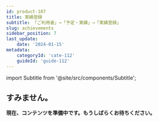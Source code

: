 ```yaml
---
id: product-107
title: 実績登録
subtitle: 「ご利用者」→「予定・実績」→「実績登録」
slug: achievements
sidebar_position: 7
last_update: 
    date: '2024-01-15'
metadata: 
    categoryId: 'cate-112'
    guideId: 'guide-112'
---
```


import Subtitle from '@site/src/components/Subtitle';

<Subtitle text={frontMatter.subtitle} />

## すみません。

**現在、コンテンツを準備中です。もうしばらくお待ちください。**